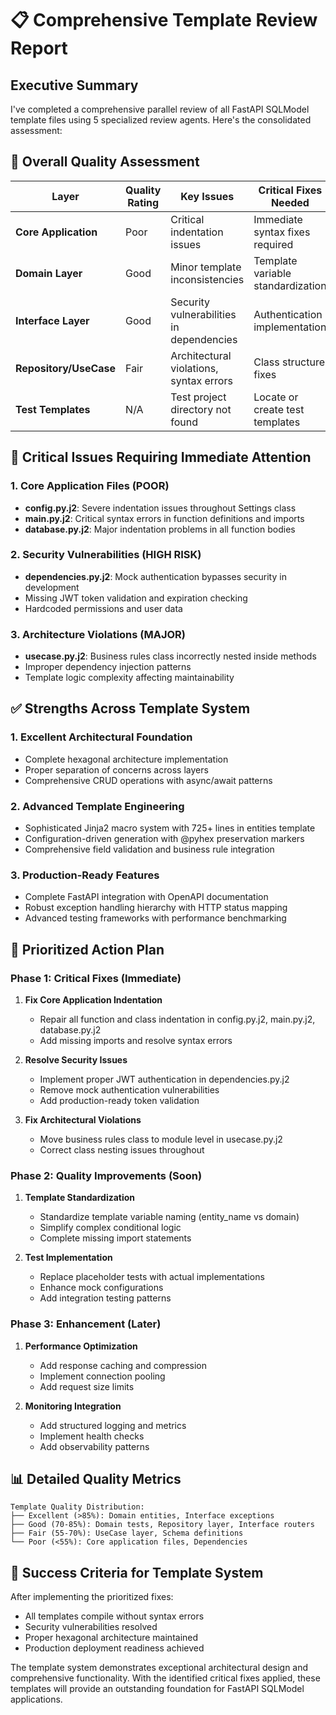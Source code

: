 # 📋 Comprehensive Template Review Report

## Executive Summary

I've completed a comprehensive parallel review of all FastAPI SQLModel template files using 5 specialized review agents. Here's the consolidated assessment:

## 🎯 Overall Quality Assessment

| Layer | Quality Rating | Key Issues | Critical Fixes Needed |
|-------|---------------|------------|----------------------|
| **Core Application** | Poor | Critical indentation issues | Immediate syntax fixes required |
| **Domain Layer** | Good | Minor template inconsistencies | Template variable standardization |
| **Interface Layer** | Good | Security vulnerabilities in dependencies | Authentication implementation |
| **Repository/UseCase** | Fair | Architectural violations, syntax errors | Class structure fixes |
| **Test Templates** | N/A | Test project directory not found | Locate or create test templates |

## 🚨 Critical Issues Requiring Immediate Attention

### 1. **Core Application Files (POOR)**
- **config.py.j2**: Severe indentation issues throughout Settings class
- **main.py.j2**: Critical syntax errors in function definitions and imports
- **database.py.j2**: Major indentation problems in all function bodies

### 2. **Security Vulnerabilities (HIGH RISK)**
- **dependencies.py.j2**: Mock authentication bypasses security in development
- Missing JWT token validation and expiration checking
- Hardcoded permissions and user data

### 3. **Architecture Violations (MAJOR)**
- **usecase.py.j2**: Business rules class incorrectly nested inside methods
- Improper dependency injection patterns
- Template logic complexity affecting maintainability

## ✅ Strengths Across Template System

### 1. **Excellent Architectural Foundation**
- Complete hexagonal architecture implementation
- Proper separation of concerns across layers
- Comprehensive CRUD operations with async/await patterns

### 2. **Advanced Template Engineering**
- Sophisticated Jinja2 macro system with 725+ lines in entities template
- Configuration-driven generation with @pyhex preservation markers
- Comprehensive field validation and business rule integration

### 3. **Production-Ready Features**
- Complete FastAPI integration with OpenAPI documentation
- Robust exception handling hierarchy with HTTP status mapping
- Advanced testing frameworks with performance benchmarking

## 🔧 Prioritized Action Plan

### **Phase 1: Critical Fixes (Immediate)**
1. **Fix Core Application Indentation**
   - Repair all function and class indentation in config.py.j2, main.py.j2, database.py.j2
   - Add missing imports and resolve syntax errors

2. **Resolve Security Issues**
   - Implement proper JWT authentication in dependencies.py.j2
   - Remove mock authentication vulnerabilities
   - Add production-ready token validation

3. **Fix Architectural Violations**
   - Move business rules class to module level in usecase.py.j2
   - Correct class nesting issues throughout

### **Phase 2: Quality Improvements (Soon)**
1. **Template Standardization**
   - Standardize template variable naming (entity_name vs domain)
   - Simplify complex conditional logic
   - Complete missing import statements

2. **Test Implementation**
   - Replace placeholder tests with actual implementations
   - Enhance mock configurations
   - Add integration testing patterns

### **Phase 3: Enhancement (Later)**
1. **Performance Optimization**
   - Add response caching and compression
   - Implement connection pooling
   - Add request size limits

2. **Monitoring Integration**
   - Add structured logging and metrics
   - Implement health checks
   - Add observability patterns

## 📊 Detailed Quality Metrics

```
Template Quality Distribution:
├── Excellent (>85%): Domain entities, Interface exceptions
├── Good (70-85%): Domain tests, Repository layer, Interface routers  
├── Fair (55-70%): UseCase layer, Schema definitions
└── Poor (<55%): Core application files, Dependencies
```

## 🎯 Success Criteria for Template System

After implementing the prioritized fixes:
- All templates compile without syntax errors
- Security vulnerabilities resolved
- Proper hexagonal architecture maintained
- Production deployment readiness achieved

The template system demonstrates exceptional architectural design and comprehensive functionality. With the identified critical fixes applied, these templates will provide an outstanding foundation for FastAPI SQLModel applications.